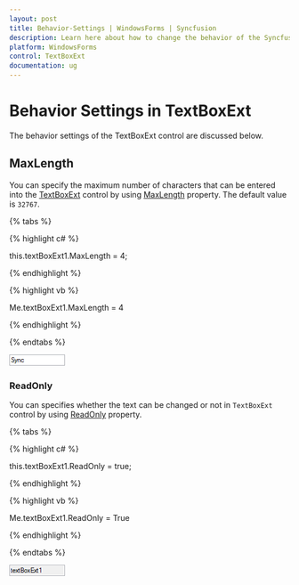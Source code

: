 ```yaml
---
layout: post
title: Behavior-Settings | WindowsForms | Syncfusion
description: Learn here about how to change the behavior of the Syncfusion Windows Forms TextBoxExt control and its properties.
platform: WindowsForms
control: TextBoxExt
documentation: ug
---
```


# Behavior Settings in TextBoxExt

The behavior settings of the TextBoxExt control are discussed below.

## MaxLength

You can specify the maximum number of characters that can be entered into the [TextBoxExt](https://help.syncfusion.com/cr/windowsforms/Syncfusion.Windows.Forms.Tools.TextBoxExt.html) control by using [MaxLength](https://docs.microsoft.com/en-us/dotnet/api/system.windows.forms.textboxbase.maxlength?redirectedfrom=MSDN&view=netcore-3.1#System_Windows_Forms_TextBoxBase_MaxLength) property. The default value is `32767`.

{% tabs %}

{% highlight c# %}

this.textBoxExt1.MaxLength = 4;               

{% endhighlight %}

{% highlight vb %}

Me.textBoxExt1.MaxLength = 4

{% endhighlight %}

{% endtabs %}

![Specify the maximum number character entered into WF TextBoxExt](Behavior-Settings-images/wf-textboxext-maxlength.png)

### ReadOnly

You can specifies whether the text can be changed or not in `TextBoxExt` control by using [ReadOnly](https://docs.microsoft.com/en-us/dotnet/api/system.windows.forms.textboxbase.readonly?redirectedfrom=MSDN&view=netcore-3.1#System_Windows_Forms_TextBoxBase_ReadOnly) property.

{% tabs %}

{% highlight c# %}

this.textBoxExt1.ReadOnly = true;

{% endhighlight %}

{% highlight vb %}

Me.textBoxExt1.ReadOnly = True

{% endhighlight %}

{% endtabs %}

![Specify whether the text changed or not in WF TextBoxExt](Behavior-Settings-images/wf-textboxext-readonly.png)
